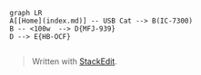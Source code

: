 

```mermaid
graph LR
A[[Home](index.md)] -- USB Cat --> B(IC-7300)
B -- <100w  --> D{MFJ-939}
D --> E{HB-OCF}


```
> Written with [StackEdit](https://stackedit.io/).
<!--stackedit_data:
eyJoaXN0b3J5IjpbMTQzMzMzMzg1Ml19
-->